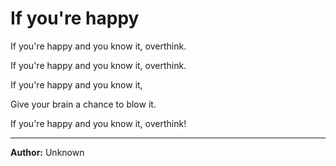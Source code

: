 <!-- 
  TASK X
  - 
-->

# If you're happy

If you're happy and you know it, overthink. 

If you're happy and you know it, overthink. 

If you're happy and you know it, 

Give your brain a chance to blow it. 

If you're happy and you know it, overthink!

--- 

**Author:** Unknown
